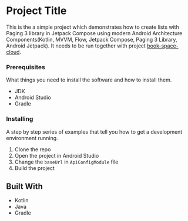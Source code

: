 # Project Title

This is the a simple project which demonstrates how to create lists with Paging 3 library in Jetpack
Compose using modern Android Architecture Components(Kotlin, MVVM, Flow, Jetpack Compose, Paging 3
Library, Android Jetpack).
It needs to be run together with
project [book-space-cloud](https://github.com/JunCheung/book-space-cloud.git).

### Prerequisites

What things you need to install the software and how to install them.

- JDK
- Android Studio
- Gradle

### Installing

A step by step series of examples that tell you how to get a development environment running.

1. Clone the repo
2. Open the project in Android Studio
3. Change the `baseUrl` in `ApiConfigModule` file
4. Build the project

## Built With

- Kotlin
- Java
- Gradle
